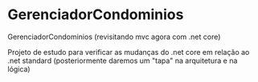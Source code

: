 # GerenciadorCondominios
GerenciadorCondominios (revisitando mvc agora com .net core)

Projeto de estudo para verificar as mudanças do .net core em relação ao .net standard (posteriormente daremos um "tapa" na arquitetura e na lógica)
